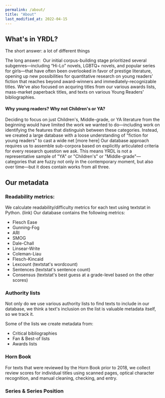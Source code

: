 ```yaml
---
permalink: /about/
title: "About"
last_modified_at: 2022-04-15
---
```


## What's in YRDL? 

The short answer: a lot of different things 

The long answer: 
 Our initial corpus-building stage prioritized several subgenres—including “Hi-Lo” novels, LGBTQ+ novels, and popular series for girls—that have often been overlooked in favor of prestige literature, opening up new possibilities for quantitative research on young readers’ fiction that reaches beyond award-winners and immediately-recognizable titles. We've also focused on acquring titles from our various awards lists, mass-market paperback titles, and texts on various Young Readers' bibliographies. 

#### Why young readers? Why not Children's or YA? 

Deciding to focus on just Children's, Middle-grade, or YA literature from the beginning would have limited the work we wanted to do—including work on identifying the features that distinguish between these categories. Instead, we created a large database with a loose understanding of "fiction for young readers" to cast a wide net [more here] Our database approach requires us to assemble sub-corpora based on explicitly articulated criteria for every research question we ask. This means YRDL is not a representative sample of "YA" or "Children's" or "Middle-grade"—categories that are fuzzy not only in the contemporary moment, but also over time—but it does contain works from all three.

## Our metadata

### Readability metrics: 
We calculate readability/difficulty metrics for each text using textstat in Python. (link) Our database contains the following metrics: 

- Flesch Ease
- Gunning-Fog
- ARI 
- SMOG
- Dale-Chall
- Linsear-Write
- Coleman-Liau
- Flesch-Kincaid 
- Lexcount (textstat's wordcount)
- Sentences (textstat's sentence count)
- Consensus (textstat's best guess at a grade-level based on the other scores)


### Authority lists 
Not only do we use various authority lists to find texts to include in our database, we think a text's inclusion on the list is valuable metadata itself, so we track it. 

Some of the lists we create metadata from: 

- Critical bibliographies 
- Fan & Best-of lists
- Awards lists 


### Horn Book 
For texts that were reviewed by the Horn Book prior to 2018, we collect review scores for individual titles using scanned pages, optical character recognition, and manual cleaning, checking, and entry. 


### Series & Series Position 
